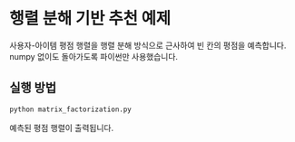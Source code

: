 # 행렬 분해 기반 추천 예제

사용자-아이템 평점 행렬을 행렬 분해 방식으로 근사하여 빈 칸의 평점을 예측합니다.
numpy 없이도 돌아가도록 파이썬만 사용했습니다.

## 실행 방법

```bash
python matrix_factorization.py
```

예측된 평점 행렬이 출력됩니다.
